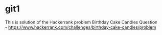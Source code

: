 # git1
This is solution of the Hackerrank problem Birthday Cake Candles
Question - https://www.hackerrank.com/challenges/birthday-cake-candles/problem
